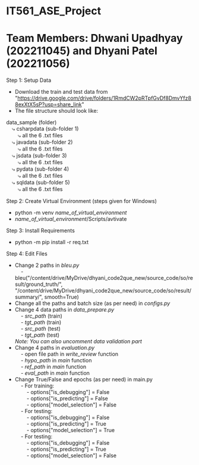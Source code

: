 # IT561_ASE_Project
# Team Members: Dhwani Upadhyay (202211045) and Dhyani Patel (202211056)

Step 1: Setup Data
- Download the train and test data from "https://drive.google.com/drive/folders/1RmdCW2pRTpfGvDf8DmvYfz88exXtX5sP?usp=share_link"
- The file structure should look like:

data_sample (folder)  
&nbsp;&nbsp;&nbsp;&nbsp;⤷ csharpdata (sub-folder 1)  
&nbsp;&nbsp;&nbsp;&nbsp;&nbsp;&nbsp;&nbsp;&nbsp;⤷ all the 6 .txt files  
&nbsp;&nbsp;&nbsp;&nbsp;⤷ javadata (sub-folder 2)  
&nbsp;&nbsp;&nbsp;&nbsp;&nbsp;&nbsp;&nbsp;&nbsp;⤷ all the 6 .txt files  
&nbsp;&nbsp;&nbsp;&nbsp;⤷ jsdata (sub-folder 3)  
&nbsp;&nbsp;&nbsp;&nbsp;&nbsp;&nbsp;&nbsp;&nbsp;⤷ all the 6 .txt files  
&nbsp;&nbsp;&nbsp;&nbsp;⤷ pydata (sub-folder 4)  
&nbsp;&nbsp;&nbsp;&nbsp;&nbsp;&nbsp;&nbsp;&nbsp;⤷ all the 6 .txt files  
&nbsp;&nbsp;&nbsp;&nbsp;⤷ sqldata (sub-folder 5)  
&nbsp;&nbsp;&nbsp;&nbsp;&nbsp;&nbsp;&nbsp;&nbsp;⤷ all the 6 .txt files  

Step 2: Create Virtual Environment (steps given for Windows)
- python -m venv *name_of_virtual_environment*
- *name_of_virtual_environment*/Scripts/avtivate

Step 3: Install Requirements
- python -m pip install -r req.txt

Step 4: Edit Files
- Change 2 paths in *bleu.py*  
&nbsp;&nbsp;&nbsp;&nbsp;- bleu("/content/drive/MyDrive/dhyani_code2que_new/source_code/so/result/ground_truth/", "/content/drive/MyDrive/dhyani_code2que_new/source_code/so/result/summary/", smooth=True)
- Change all the paths and batch size (as per need) in *configs.py*
- Change 4 data paths in *data_prepare.py*  
&nbsp;&nbsp;&nbsp;&nbsp;- *src_path* (train)  
&nbsp;&nbsp;&nbsp;&nbsp;- *tgt_path* (train)  
&nbsp;&nbsp;&nbsp;&nbsp;- *src_path* (test)  
&nbsp;&nbsp;&nbsp;&nbsp;- *tgt_path* (test)  
*Note: You can also uncomment data validation part*  
- Change 4 paths in *evaluation.py*  
&nbsp;&nbsp;&nbsp;&nbsp;- open file path in *write_review* function  
&nbsp;&nbsp;&nbsp;&nbsp;- *hypo_path* in *main* function  
&nbsp;&nbsp;&nbsp;&nbsp;- *ref_path* in *main* function  
&nbsp;&nbsp;&nbsp;&nbsp;- *eval_path* in *main* function  
- Change True/False and epochs (as per need) in main.py  
&nbsp;&nbsp;&nbsp;&nbsp;- For training:  
&nbsp;&nbsp;&nbsp;&nbsp;&nbsp;&nbsp;&nbsp;&nbsp;- options["is_debugging"] = False  
&nbsp;&nbsp;&nbsp;&nbsp;&nbsp;&nbsp;&nbsp;&nbsp;- options["is_predicting"] = False  
&nbsp;&nbsp;&nbsp;&nbsp;&nbsp;&nbsp;&nbsp;&nbsp;- options["model_selection"] = False  
&nbsp;&nbsp;&nbsp;&nbsp;- For testing:  
&nbsp;&nbsp;&nbsp;&nbsp;&nbsp;&nbsp;&nbsp;&nbsp;- options["is_debugging"] = False  
&nbsp;&nbsp;&nbsp;&nbsp;&nbsp;&nbsp;&nbsp;&nbsp;- options["is_predicting"] = True  
&nbsp;&nbsp;&nbsp;&nbsp;&nbsp;&nbsp;&nbsp;&nbsp;- options["model_selection"] = True  
&nbsp;&nbsp;&nbsp;&nbsp;- For testing:  
&nbsp;&nbsp;&nbsp;&nbsp;&nbsp;&nbsp;&nbsp;&nbsp;- options["is_debugging"] = False  
&nbsp;&nbsp;&nbsp;&nbsp;&nbsp;&nbsp;&nbsp;&nbsp;- options["is_predicting"] = True  
&nbsp;&nbsp;&nbsp;&nbsp;&nbsp;&nbsp;&nbsp;&nbsp;- options["model_selection"] = False  
